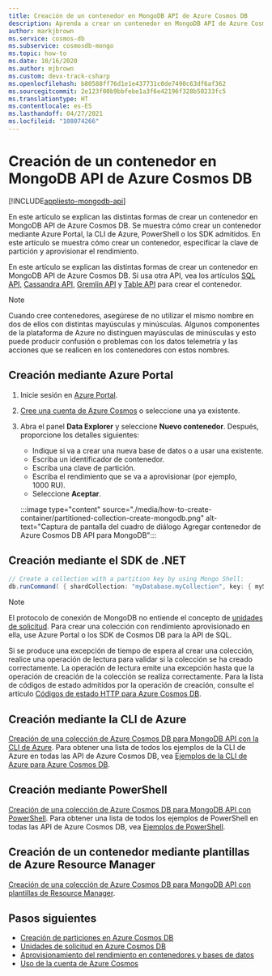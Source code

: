 ```yaml
---
title: Creación de un contenedor en MongoDB API de Azure Cosmos DB
description: Aprenda a crear un contenedor en MongoDB API de Azure Cosmos DB mediante Azure Portal, .NET, Java, Node.js y otros SDK.
author: markjbrown
ms.service: cosmos-db
ms.subservice: cosmosdb-mongo
ms.topic: how-to
ms.date: 10/16/2020
ms.author: mjbrown
ms.custom: devx-track-csharp
ms.openlocfilehash: b80588ff76d1e1e437731c0de7490c63df6af362
ms.sourcegitcommit: 2e123f00b9bbfebe1a3f6e42196f328b50233fc5
ms.translationtype: HT
ms.contentlocale: es-ES
ms.lasthandoff: 04/27/2021
ms.locfileid: "108074266"
---
```

# <a name="create-a-container-in-azure-cosmos-db-api-for-mongodb"></a>Creación de un contenedor en MongoDB API de Azure Cosmos DB
[!INCLUDE[appliesto-mongodb-api](includes/appliesto-mongodb-api.md)]

En este artículo se explican las distintas formas de crear un contenedor en MongoDB API de Azure Cosmos DB. Se muestra cómo crear un contenedor mediante Azure Portal, la CLI de Azure, PowerShell o los SDK admitidos. En este artículo se muestra cómo crear un contenedor, especificar la clave de partición y aprovisionar el rendimiento.

En este artículo se explican las distintas formas de crear un contenedor en MongoDB API de Azure Cosmos DB. Si usa otra API, vea los artículos [SQL API](how-to-create-container.md), [Cassandra API](how-to-create-container-cassandra.md), [Gremlin API](how-to-create-container-gremlin.md) y [Table API](how-to-create-container-table.md) para crear el contenedor.

> [!NOTE]
> Cuando cree contenedores, asegúrese de no utilizar el mismo nombre en dos de ellos con distintas mayúsculas y minúsculas. Algunos componentes de la plataforma de Azure no distinguen mayúsculas de minúsculas y esto puede producir confusión o problemas con los datos telemetría y las acciones que se realicen en los contenedores con estos nombres.

## <a name="create-using-azure-portal"></a><a id="portal-mongodb"></a>Creación mediante Azure Portal

1. Inicie sesión en [Azure Portal](https://portal.azure.com/).

1. [Cree una cuenta de Azure Cosmos](create-mongodb-dotnet.md#create-a-database-account) o seleccione una ya existente.

1. Abra el panel **Data Explorer** y seleccione **Nuevo contenedor**. Después, proporcione los detalles siguientes:

   * Indique si va a crear una nueva base de datos o a usar una existente.
   * Escriba un identificador de contenedor.
   * Escriba una clave de partición.
   * Escriba el rendimiento que se va a aprovisionar (por ejemplo, 1000 RU).
   * Seleccione **Aceptar**.

    :::image type="content" source="./media/how-to-create-container/partitioned-collection-create-mongodb.png" alt-text="Captura de pantalla del cuadro de diálogo Agregar contenedor de Azure Cosmos DB API para MongoDB":::

## <a name="create-using-net-sdk"></a><a id="dotnet-mongodb"></a>Creación mediante el SDK de .NET

```csharp
// Create a collection with a partition key by using Mongo Shell:
db.runCommand( { shardCollection: "myDatabase.myCollection", key: { myShardKey: "hashed" } } )
```

> [!Note]
> El protocolo de conexión de MongoDB no entiende el concepto de [unidades de solicitud](request-units.md). Para crear una colección con rendimiento aprovisionado en ella, use Azure Portal o los SDK de Cosmos DB para la API de SQL.

Si se produce una excepción de tiempo de espera al crear una colección, realice una operación de lectura para validar si la colección se ha creado correctamente. La operación de lectura emite una excepción hasta que la operación de creación de la colección se realiza correctamente. Para la lista de códigos de estado admitidos por la operación de creación, consulte el artículo [Códigos de estado HTTP para Azure Cosmos DB](/rest/api/cosmos-db/http-status-codes-for-cosmosdb).

## <a name="create-using-azure-cli"></a><a id="cli-mongodb"></a>Creación mediante la CLI de Azure

[Creación de una colección de Azure Cosmos DB para MongoDB API con la CLI de Azure](./scripts/cli/mongodb/create.md). Para obtener una lista de todos los ejemplos de la CLI de Azure en todas las API de Azure Cosmos DB, vea [Ejemplos de la CLI de Azure para Azure Cosmos DB](cli-samples.md).

## <a name="create-using-powershell"></a>Creación mediante PowerShell

[Creación de una colección de Azure Cosmos DB para MongoDB API con PowerShell](./scripts/powershell/mongodb/create.md). Para obtener una lista de todos los ejemplos de PowerShell en todas las API de Azure Cosmos DB, vea [Ejemplos de PowerShell](powershell-samples.md).

## <a name="create-a-container-using-azure-resource-manager-templates"></a>Creación de un contenedor mediante plantillas de Azure Resource Manager

[Creación de una colección de Azure Cosmos DB para MongoDB API con plantillas de Resource Manager](./manage-with-templates.md#azure-cosmos-account-with-standard-provisioned-throughput).

## <a name="next-steps"></a>Pasos siguientes

* [Creación de particiones en Azure Cosmos DB](partitioning-overview.md)
* [Unidades de solicitud en Azure Cosmos DB](request-units.md)
* [Aprovisionamiento del rendimiento en contenedores y bases de datos](set-throughput.md)
* [Uso de la cuenta de Azure Cosmos](./account-databases-containers-items.md)
